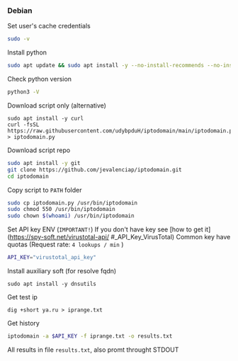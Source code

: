 ### Debian

Set user's cache credentials
```sh
sudo -v
```

Install python
```sh
sudo apt update && sudo apt install -y --no-install-recommends --no-install-suggests python3
```

Check python version
```sh
python3 -V
```

Download script only (alternative)
```
sudo apt install -y curl
curl -fsSL https://raw.githubusercontent.com/udybpduH/iptodomain/main/iptodomain.py > iptodomain.py
```

Download script repo
```sh
sudo apt install -y git
git clone https://github.com/jevalenciap/iptodomain.git
cd iptodomain
```

Copy script to `PATH` folder
```sh
sudo cp iptodomain.py /usr/bin/iptodomain
sudo chmod 550 /usr/bin/iptodomain
sudo chown $(whoami) /usr/bin/iptodomain
```

Set API key ENV (`IMPORTANT!`)
If you don't have key see [how to get it](https://spy-soft.net/virustotal-api/  #_API_Key_VirusTotal)
Common key have quotas (Request rate: `4 lookups / min` )
```sh
API_KEY="virustotal_api_key"
```

Install auxiliary soft (for resolve fqdn)
```
sudo apt install -y dnsutils
```

Get test ip
```
dig +short ya.ru > iprange.txt
```

Get history
```sh
iptodomain -a $API_KEY -f iprange.txt -o results.txt
```

All results in file `results.txt`, also promt throught STDOUT
